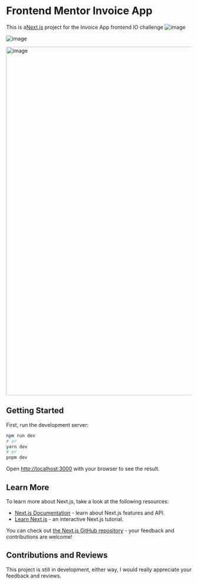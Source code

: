 # Frontend Mentor Invoice App

This is a[Next.js](https://nextjs.org/) project for the Invoice App frontend IO challenge
![image](https://github.com/Topman-14/invoice_app/assets/98329531/07698c64-e7a2-4315-925f-78d6079c9afc)

![image](https://github.com/Topman-14/invoice_app/assets/98329531/4276fab1-a926-4c98-bdd0-96aa73776e04)

<img width="947" alt="image" src="https://github.com/Topman-14/invoice_app/assets/98329531/43a3a3fd-b2ee-4dfb-9dde-bd4d28874441">


## Getting Started

First, run the development server:

```bash
npm run dev
# or
yarn dev
# or
pnpm dev
```

Open [http://localhost:3000](http://localhost:3000) with your browser to see the result.

## Learn More

To learn more about Next.js, take a look at the following resources:

- [Next.js Documentation](https://nextjs.org/docs) - learn about Next.js features and API.
- [Learn Next.js](https://nextjs.org/learn) - an interactive Next.js tutorial.

You can check out [the Next.js GitHub repository](https://github.com/vercel/next.js/) - your feedback and contributions are welcome!

## Contributions and Reviews
This project is still in development, either way, I would really appreciate your feedback and reviews.
